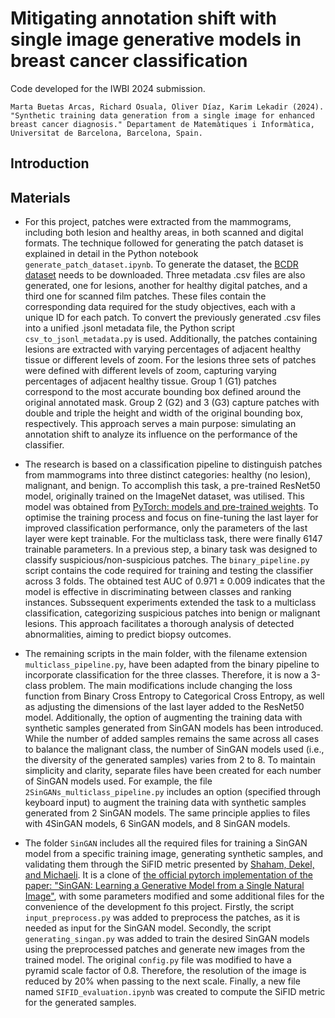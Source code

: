 # Mitigating annotation shift with single image generative models in breast cancer classification

Code developed for the IWBI 2024 submission.

```
Marta Buetas Arcas, Richard Osuala, Oliver Díaz, Karim Lekadir (2024). "Synthetic training data generation from a single image for enhanced breast cancer diagnosis." Departament de Matemàtiques i Informàtica, Universitat de Barcelona, Barcelona, Spain.
```
## Introduction

## Materials

- For this project, patches were extracted from the mammograms, including both lesion and healthy areas, in both scanned and digital formats. The technique followed for generating the patch dataset is explained in detail in the Python notebook `generate_patch_dataset.ipynb`. To generate the dataset, the [BCDR dataset](https://bcdr.eu/) needs to be downloaded. Three metadata .csv files are also generated, one for lesions, another for healthy digital patches, and a third one for scanned film patches. These files contain the corresponding data required for the study objectives, each with a unique ID for each patch. To convert the previously generated .csv files into a unified .jsonl metadata file, the Python script `csv_to_jsonl_metadata.py` is used. Additionally, the patches containing lesions are extracted with varying percentages of adjacent healthy tissue or different levels of zoom. For the lesions three sets of patches were defined with different levels of zoom, capturing varying percentages of adjacent healthy tissue. Group 1 (G1) patches correspond to the most accurate bounding box defined around the original annotated mask. Group 2 (G2) and 3 (G3) capture patches with double and triple the height and width of the original bounding box, respectively. This approach serves a main purpose: simulating an annotation shift to analyze its influence on the performance of the classifier.

- The research is based on a classification pipeline to distinguish patches from mammograms into three distinct categories: healthy (no lesion), malignant, and benign. To accomplish this task, a pre-trained ResNet50 model, originally trained on the ImageNet dataset, was utilised. This model was obtained from [PyTorch: models and pre-trained weights](https://pytorch.org/vision/stable/models.html). To optimise the training process and focus on fine-tuning the last layer for improved classification performance, only the parameters of the last layer were kept trainable. For the multiclass task, there were finally 6147 trainable parameters. In a previous step, a binary task was designed to classify suspicious/non-suspicious patches. The `binary_pipeline.py` script contains the code required for training and testing the classifier across 3 folds. The obtained test AUC of $0.971 \pm 0.009$ indicates that the model is effective in discriminating between classes and ranking instances. Subssequent experiments extended the task to a multiclass classification, categorizing suspicious patches into benign or malignant lesions. This approach facilitates a thorough analysis of detected abnormalities, aiming to predict biopsy outcomes.

- The remaining scripts in the main folder, with the filename extension `multiclass_pipeline.py`, have been adapted from the binary pipeline to incorporate classification for the three classes. Therefore, it is now a 3-class problem. The main modifications include changing the loss function from Binary Cross Entropy to Categorical Cross Entropy, as well as adjusting the dimensions of the last layer added to the ResNet50 model. Additionally, the option of augmenting the training data with synthetic samples generated from SinGAN models has been introduced. While the number of added samples remains the same across all cases to balance the malignant class, the number of SinGAN models used (i.e., the diversity of the generated samples) varies from 2 to 8. To maintain simplicity and clarity, separate files have been created for each number of SinGAN models used. For example, the file `2SinGANs_multiclass_pipeline.py` includes an option (specified through keyboard input) to augment the training data with synthetic samples generated from 2 SinGAN models. The same principle applies to files with 4SinGAN models, 6 SinGAN models, and 8 SinGAN models.

- The folder `SinGAN` includes all the required files for training a SinGAN model from a specific training image, generating synthetic samples, and validating them through the SiFID metric presented by [Shaham, Dekel, and Michaeli](https://ui.adsabs.harvard.edu/abs/2019arXiv190501164R/abstract). It is a clone of [the official pytorch implementation of the paper: "SinGAN: Learning a Generative Model from a Single Natural Image"](https://github.com/tamarott/SinGAN), with some parameters modified and some additional files for the convenience of the development fo this project. Firstly, the script `input_preprocess.py` was added to preprocess the patches, as it is needed as input for the SinGAN model. Secondly, the script `generating_singan.py` was added to train the desired SinGAN models using the preprocessed patches and generate new images from the trained model. The original `config.py` file was modified to have a pyramid scale factor of 0.8. Therefore, the resolution of the image is reduced by 20% when passing to the next scale. Finally, a new file named `SIFID_evaluation.ipynb` was created to compute the SiFID metric for the generated samples.

